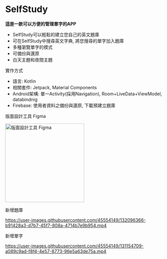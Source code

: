 # SelfStudy
**這是一款可以方便的管理單字的APP**

* SelfStudy可以輕鬆的建立您自己的英文題庫
* 可在SelfStudy中搜尋英文字典, 將您搜尋的單字加入題庫 
* 多種瀏覽單字的模式
* 可備份與還原
* 白天主題和夜間主題

實作方式
* 語言: Kotlin
* 相關套件: Jetpack, Material Components
* Android架構: 單一Activity(採用Navigation), Room+LiveData+ViewModel, databindnig
* Firebase: 使用者資料之備份與還原, 下載預建立題庫

版面設計工具 Figma

<img src="https://user-images.githubusercontent.com/45554149/130317581-71cecc51-82e9-4514-ad25-691c92e966d5.PNG" alt="版面設計工具 Figma
" width="250"/>

新增題庫


https://user-images.githubusercontent.com/45554149/132096366-b91428a3-d7b7-45f7-808a-4714b7e9b954.mp4



新增單字

https://user-images.githubusercontent.com/45554149/131154709-a089c9ad-f8f4-4e57-8773-96e5a63de75a.mp4


